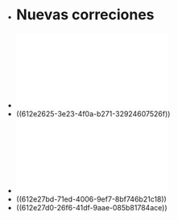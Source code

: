 - # Nuevas correciones
- ![Una_discusión_sobre_las_TD_Mendieta_versión_preliminar_1630095610516_0.pdf](../assets/Una_discusión_sobre_las_TD_Mendieta_versión_preliminar_1630095610516_0_1630414353236_0.pdf)
- ((612e2625-3e23-4f0a-b271-32924607526f))
- ![Una_discusión_sobre_las_TD_Mendieta_versión_preliminar_1630095610516_0_1630414353236_0.pdf](../assets/Una_discusión_sobre_las_TD_Mendieta_versión_preliminar_1630095610516_0_1630414353236_0_1630414756563_0.pdf)
- ((612e27bd-71ed-4006-9ef7-8bf746b21c18))
- ((612e27d0-26f6-41df-9aae-085b81784ace))